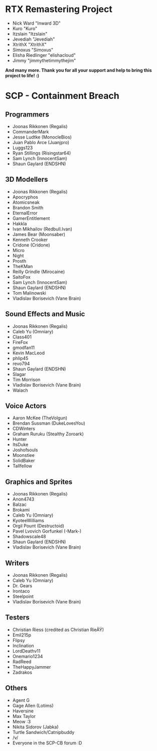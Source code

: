# RTX Remastering Project
- Nick Ward "Inward 3D"
- Kuro "Kuro"
- Itzslain "Itzslain"
- Jevediah "Jevediah"
- XtrithX "XtrithX"
- Simoxus "Simoxus"
- Elisha Riedlinger "elishacloud"
- Jimmy "jimmythetimmythejim"

**And many more. Thank you for all your support and help to bring this project to life! :)**

# SCP - Containment Breach

## Programmers
- Joonas Rikkonen (Regalis)
- CommanderMark
- Jesse Ludtke (MonocleBios)
- Juan Pablo Arce (Juanjpro)
- Luggs123
- Ryan Stillings (Risingstar64)
- Sam Lynch (InnocentSam)
- Shaun Gaylard (ENDSHN)

## 3D Modellers
- Joonas Rikkonen (Regalis)
- Apocryphos
- Atomicsneak
- Brandon Smith
- EternalError
- GamerEntitlement
- Hakkla
- Ivan Mikhailov (Redbull.Ivan)
- James Bear (Moonsaber)
- Kenneth Crooker
- Cridone (Cridone)
- Micro
- Night
- Prosth
- TheKMan
- Reilly Grindle (Mirocaine)
- SaitoFox
- Sam Lynch (InnocentSam)
- Shaun Gaylard (ENDSHN)
- Tom Malinowski
- Vladislav Borisevich (Vane Brain)

## Sound Effects and Music
- Joonas Rikkonen (Regalis)
- Caleb Yu (Omniary)
- Class401
- FireFox
- gmodfan11
- Kevin MacLeod
- phlip45
- revo794
- Shaun Gaylard (ENDSHN)
- Slagar
- Tim Morrison
- Vladislav Borisevich (Vane Brain)
- Walach

## Voice Actors
- Aaron McKee (TheVolgun)
- Brendan Sussman (DukeLovesYou)
- CDWinters
- Graham Ruruku (Stealthy Zoroark)
- Hunter
- ItsDuke
- Joshofsouls
- Moonstiee
- SolidBaker
- Tallfellow

## Graphics and Sprites
- Joonas Rikkonen (Regalis)
- Anon4743
- Balzac
- Brokami
- Caleb Yu (Omniary)
- KyoteeWilliams
- Orgil Pount (Destructoid)
- Pavel Lvovich Gorfunkel (-Mark-)
- Shadowscale48
- Shaun Gaylard (ENDSHN)
- Vladislav Borisevich (Vane Brain)

## Writers
- Joonas Rikkonen (Regalis)
- Caleb Yu (Omniary)
- Dr. Gears
- Irontaco
- Steelpoint
- Vladislav Borisevich (Vane Brain)

## Testers
- Christian Riess (credited as Christian RieÃŸ)
- Emil215p
- Flipsy
- Inclination
- LordDeathv11
- Onemario1234
- RadReed
- TheHappyJammer
- Zadrakos

## Others
- Agent G
- Gage Allen (Lotims)
- Haversine
- Max Taylor
- Meow :3
- Nikita Sidorov (Jabka)
- Turtle Sandwich/Catnipbuddy
- /v/
- Everyone in the SCP-CB forum :D
